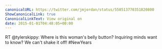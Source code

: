 ```yaml
---
canonicalURL: https://twitter.com/jmjordan/status/550513770351820800
ShowCanonicalLink: true
CanonicalLinkText: View original on
date: 2015-01-01T04:48:05+00:00
---
```

RT @tylerskippy: Where is this woman's belly button? Inquiring minds want to know? We can't shake it off! #NewYears
